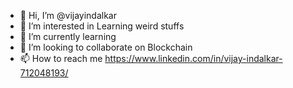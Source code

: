 - 👋 Hi, I’m @vijayindalkar
- 👀 I’m interested in Learning weird stuffs 
- 🌱 I’m currently learning
- 💞️ I’m looking to collaborate on Blockchain
- 📫 How to reach me https://www.linkedin.com/in/vijay-indalkar-712048193/

<!---
vijayindalkar/vijayindalkar is a ✨ special ✨ repository because its `README.md` (this file) appears on your GitHub profile.
You can click the Preview link to take a look at your changes.
--->
